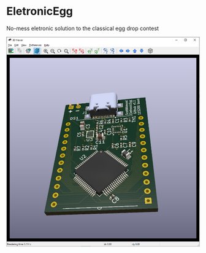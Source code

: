 # EletronicEgg
No-mess eletronic solution to the classical egg drop contest

![v1.1 Build](pcb/draft_1-1/png/001.png)